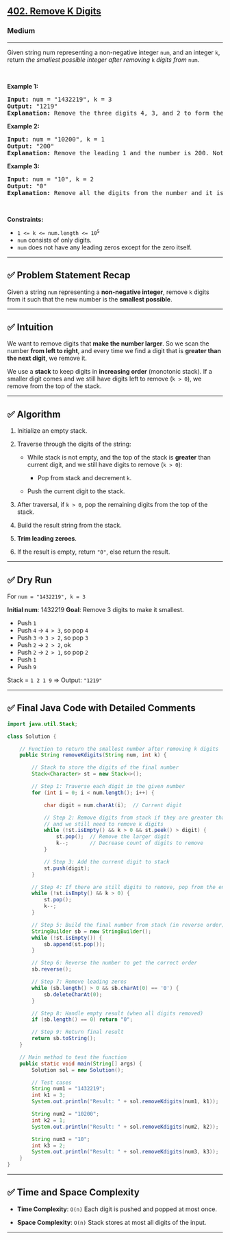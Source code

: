 <h2><a href="https://leetcode.com/problems/remove-k-digits">402. Remove K Digits</a></h2><h3>Medium</h3><hr><p>Given string num representing a non-negative integer <code>num</code>, and an integer <code>k</code>, return <em>the smallest possible integer after removing</em> <code>k</code> <em>digits from</em> <code>num</code>.</p>

<p>&nbsp;</p>
<p><strong class="example">Example 1:</strong></p>

<pre>
<strong>Input:</strong> num = &quot;1432219&quot;, k = 3
<strong>Output:</strong> &quot;1219&quot;
<strong>Explanation:</strong> Remove the three digits 4, 3, and 2 to form the new number 1219 which is the smallest.
</pre>

<p><strong class="example">Example 2:</strong></p>

<pre>
<strong>Input:</strong> num = &quot;10200&quot;, k = 1
<strong>Output:</strong> &quot;200&quot;
<strong>Explanation:</strong> Remove the leading 1 and the number is 200. Note that the output must not contain leading zeroes.
</pre>

<p><strong class="example">Example 3:</strong></p>

<pre>
<strong>Input:</strong> num = &quot;10&quot;, k = 2
<strong>Output:</strong> &quot;0&quot;
<strong>Explanation:</strong> Remove all the digits from the number and it is left with nothing which is 0.
</pre>

<p>&nbsp;</p>
<p><strong>Constraints:</strong></p>

<ul>
	<li><code>1 &lt;= k &lt;= num.length &lt;= 10<sup>5</sup></code></li>
	<li><code>num</code> consists of only digits.</li>
	<li><code>num</code> does not have any leading zeros except for the zero itself.</li>
</ul>



---

## ✅ **Problem Statement Recap**

Given a string `num` representing a **non-negative integer**, remove `k` digits from it such that the new number is the **smallest possible**.

---

## ✅ **Intuition**

We want to remove digits that **make the number larger**.
So we scan the number **from left to right**, and every time we find a digit that is **greater than the next digit**, we remove it.

We use a **stack** to keep digits in **increasing order** (monotonic stack).
If a smaller digit comes and we still have digits left to remove (`k > 0`), we remove from the top of the stack.

---

## ✅ **Algorithm**

1. Initialize an empty stack.
2. Traverse through the digits of the string:

   * While stack is not empty, and the top of the stack is **greater** than current digit, and we still have digits to remove (`k > 0`):

     * Pop from stack and decrement `k`.
   * Push the current digit to the stack.
3. After traversal, if `k > 0`, pop the remaining digits from the top of the stack.
4. Build the result string from the stack.
5. **Trim leading zeroes**.
6. If the result is empty, return `"0"`, else return the result.

---

## ✅ **Dry Run**

For `num = "1432219", k = 3`

**Initial num**: 1432219
**Goal**: Remove 3 digits to make it smallest.

* Push `1`
* Push `4` → `4 > 3`, so pop `4`
* Push `3` → `3 > 2`, so pop `3`
* Push `2` → `2 > 2`, ok
* Push `2` → `2 > 1`, so pop `2`
* Push `1`
* Push `9`

Stack = `1 2 1 9` ⇒ Output: `"1219"`

---

## ✅ Final Java Code with Detailed Comments

```java
import java.util.Stack;

class Solution {

    // Function to return the smallest number after removing k digits
    public String removeKdigits(String num, int k) {

        // Stack to store the digits of the final number
        Stack<Character> st = new Stack<>();

        // Step 1: Traverse each digit in the given number
        for (int i = 0; i < num.length(); i++) {

            char digit = num.charAt(i);  // Current digit

            // Step 2: Remove digits from stack if they are greater than current digit
            // and we still need to remove k digits
            while (!st.isEmpty() && k > 0 && st.peek() > digit) {
                st.pop();  // Remove the larger digit
                k--;       // Decrease count of digits to remove
            }

            // Step 3: Add the current digit to stack
            st.push(digit);
        }

        // Step 4: If there are still digits to remove, pop from the end (largest remaining)
        while (!st.isEmpty() && k > 0) {
            st.pop();
            k--;
        }

        // Step 5: Build the final number from stack (in reverse order)
        StringBuilder sb = new StringBuilder();
        while (!st.isEmpty()) {
            sb.append(st.pop());
        }

        // Step 6: Reverse the number to get the correct order
        sb.reverse();

        // Step 7: Remove leading zeros
        while (sb.length() > 0 && sb.charAt(0) == '0') {
            sb.deleteCharAt(0);
        }

        // Step 8: Handle empty result (when all digits removed)
        if (sb.length() == 0) return "0";

        // Step 9: Return final result
        return sb.toString();
    }

    // Main method to test the function
    public static void main(String[] args) {
        Solution sol = new Solution();

        // Test cases
        String num1 = "1432219";
        int k1 = 3;
        System.out.println("Result: " + sol.removeKdigits(num1, k1));  // Output: 1219

        String num2 = "10200";
        int k2 = 1;
        System.out.println("Result: " + sol.removeKdigits(num2, k2));  // Output: 200

        String num3 = "10";
        int k3 = 2;
        System.out.println("Result: " + sol.removeKdigits(num3, k3));  // Output: 0
    }
}
```

---

## ✅ Time and Space Complexity

* **Time Complexity**: `O(n)`
  Each digit is pushed and popped at most once.

* **Space Complexity**: `O(n)`
  Stack stores at most all digits of the input.

---
